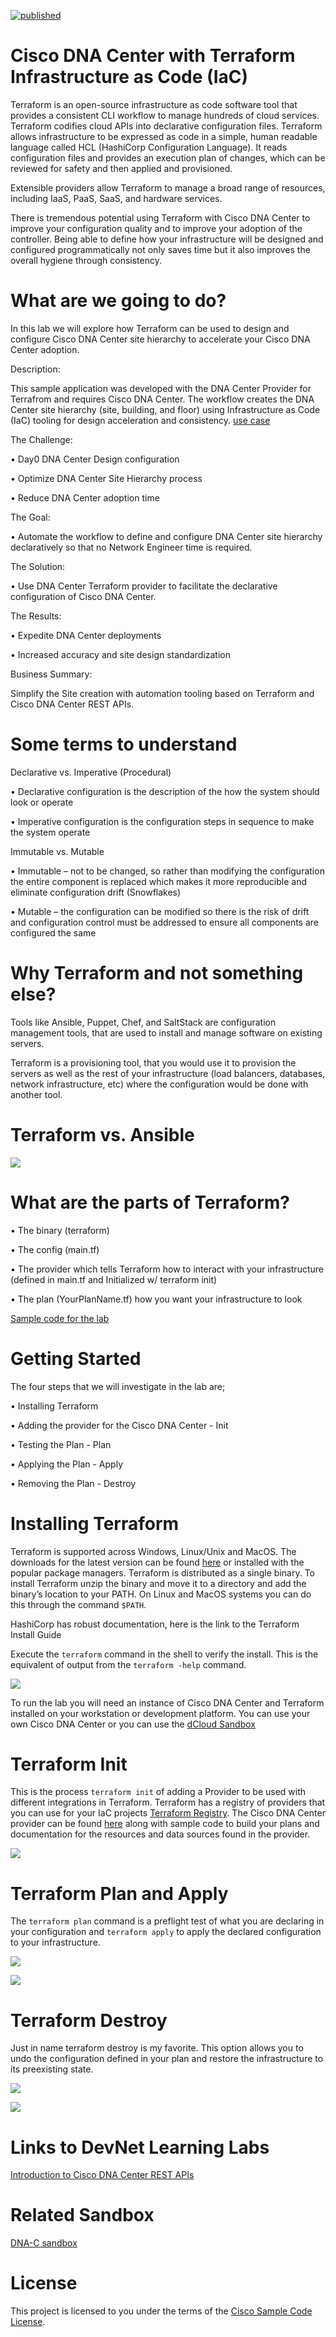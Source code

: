 [![published](https://static.production.devnetcloud.com/codeexchange/assets/images/devnet-published.svg)](https://developer.cisco.com/codeexchange/github/repo/rickbauer9482/terraform-dnac-network-hierarchy)

# Cisco DNA Center with Terraform Infrastructure as Code (IaC)
Terraform is an open-source infrastructure as code software tool that provides a consistent CLI workflow to manage hundreds of cloud services. Terraform codifies cloud APIs into declarative configuration files. Terraform allows infrastructure to be expressed as code in a simple, human readable language called HCL (HashiCorp Configuration Language). It reads configuration files and provides an execution plan of changes, which can be reviewed for safety and then applied and provisioned.

Extensible providers allow Terraform to manage a broad range of resources, including IaaS, PaaS, SaaS, and hardware services.

There is tremendous potential using Terraform with Cisco DNA Center to improve your configuration quality and to improve your adoption of the controller. Being able to define how your infrastructure will be designed and configured programmatically not only saves time but it also improves the overall hygiene through consistency. 

# What are we going to do?
In this lab we will explore how Terraform can be used to design and configure Cisco DNA Center site hierarchy to accelerate your Cisco DNA Center adoption. 

Description:

This sample application was developed with the DNA Center Provider for Terrafrom and requires Cisco DNA Center. The workflow creates the DNA Center site hierarchy (site, building, and floor) using Infrastructure as Code (IaC) tooling for design acceleration and consistency. [use case](https://github.com/rickbauer9482/terraform-dnac-network-hierarchy/blob/main/USECASE.md)

The Challenge:

  • Day0 DNA Center Design configuration 

  • Optimize DNA Center Site Hierarchy process 

  • Reduce DNA Center adoption time

The Goal:

  • Automate the workflow to define and configure DNA Center site hierarchy declaratively so that no Network Engineer time is required.

The Solution:

  • Use DNA Center Terraform provider to facilitate the declarative configuration of Cisco DNA Center.

The Results:

  • Expedite DNA Center deployments 

  • Increased accuracy and site design standardization

Business Summary:

Simplify the Site creation with automation tooling based on Terraform and Cisco DNA Center REST APIs.

# Some terms to understand

Declarative vs. Imperative (Procedural)

  •	Declarative configuration is the description of the how the system should look or operate

  •	Imperative configuration is the configuration steps in sequence to make the system operate

Immutable vs. Mutable

  •	Immutable – not to be changed, so rather than modifying the configuration the entire component is replaced which makes it more reproducible and eliminate         configuration drift (Snowflakes)

  •	Mutable – the configuration can be modified so there is the risk of drift and configuration control must be addressed to ensure all components are configured     the same

# Why Terraform and not something else?
Tools like Ansible, Puppet, Chef, and SaltStack are configuration management tools, that are used to install and manage software on existing servers. 

Terraform is a provisioning tool, that you would use it to provision the servers as well as the rest of your infrastructure (load balancers, databases, network infrastructure, etc) where the configuration would be done with another tool.

# Terraform vs. Ansible

![](images/terraform-ansible.jpg)

# What are the parts of Terraform?

  •	The binary (terraform)

  •	The config (main.tf)

  •	The provider which tells Terraform how to interact with your infrastructure (defined in main.tf and Initialized w/ terraform init)

  •	The plan (YourPlanName.tf) how you want your infrastructure to look

[Sample code for the lab](exercise/)

# Getting Started
The four steps that we will investigate in the lab are;

  •	Installing Terraform

  • Adding the provider for the Cisco DNA Center - Init

  •	Testing the Plan - Plan

  •	Applying the Plan - Apply

  •	Removing the Plan - Destroy

# Installing Terraform

Terraform is supported across Windows, Linux/Unix and MacOS. The downloads for the latest version can be found [here](https://www.terraform.io/downloads.html) or installed with the popular package managers. Terraform is distributed as a single binary. To install Terraform unzip the binary and move it to a directory and add the binary’s location to your PATH. On Linux and MacOS systems you can do this through the command `$PATH`. 

HashiCorp has robust documentation, here is the link to the Terraform Install Guide

Execute the `terraform` command in the shell to verify the install. This is the equivalent of output from the `terraform -help` command.

![](images/terraform-1.gif)

To run the lab you will need an instance of Cisco DNA Center and Terraform installed on your workstation or development platform. You can use your own Cisco DNA Center or you can use the [dCloud Sandbox](https://dcloud2-rtp.cisco.com/content/demo/759521?returnPathTitleKey=content-view)

# Terraform Init 

This is the process `terraform init` of adding a Provider to be used with different integrations in Terraform. Terraform has a registry of providers that you can use for your IaC projects [Terraform Registry](https://registry.terraform.io/browse/providers). The Cisco DNA Center provider can be found [here](https://registry.terraform.io/providers/cisco-en-programmability/dnacenter/latest) along with sample code to build your plans and documentation for the resources and data sources found in the provider.

![](images/terraform-init.gif)

# Terraform Plan and Apply

The `terraform plan` command is a preflight test of what you are declaring in your configuration and `terraform apply` to apply the declared configuration to your infrastructure. 

![](images/terraform-plan-apply.gif)

![](images/DNAC-Before.gif)

# Terraform Destroy 

Just in name terraform destroy is my favorite. This option allows you to undo the configuration defined in your plan and restore the infrastructure to its preexisting state. 

![](images/terraform-destroy.gif)

![](images/DNAC-After.gif)

# Links to DevNet Learning Labs

[Introduction to Cisco DNA Center REST APIs](https://developer.cisco.com/learning/modules/dnac-rest-apis)

# Related Sandbox

[DNA-C sandbox](https://devnetsandbox.cisco.com/RM/Diagram/Index/c3c949dc-30af-498b-9d77-4f1c07d835f9?diagramType=Topology)

# License
This project is licensed to you under the terms of the [Cisco Sample Code License](LICENSE).
